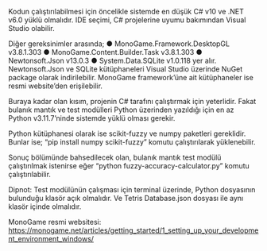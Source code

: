 Kodun çalıştırılabilmesi için öncelikle sistemde en düşük C# v10 ve .NET v6.0 yüklü
olmalıdır. IDE seçimi, C# projelerine uyumu bakımından Visual Studio olabilir.

Diğer gereksinimler arasında;
● MonoGame.Framework.DesktopGL v3.8.1.303
● MonoGame.Content.Builder.Task v3.8.1.303
● Newtonsoft.Json v13.0.3
● System.Data.SQLite v1.0.118
yer alır. Newtonsoft.Json ve SQLite kütüphaneleri Visual Studio üzerinde NuGet
package olarak indirilebilir. MonoGame framework’üne ait kütüphaneler ise resmi
website’den erişilebilir.

Buraya kadar olan kısım, projenin C# tarafını çalıştırmak için yeterlidir. Fakat bulanık
mantık ve test modülleri Python üzerinden yazıldığı için en az Python v3.11.7’ninde
sistemde yüklü olması gerekir.

Python kütüphanesi olarak ise scikit-fuzzy ve numpy paketleri gereklidir. Bunlar ise;
“pip install numpy scikit-fuzzy” komutu çalıştırılarak yüklenebilir.

Sonuç bölümünde bahsedilecek olan, bulanık mantık test modülü çalıştırılmak
istenirse eğer “python fuzzy-accuracy-calculator.py” komutu çalıştırılabilir.

Dipnot: Test modülünün çalışması için terminal üzerinde, Python dosyasının
bulunduğu klasör açık olmalıdır. Ve Tetris Database.json dosyası ile aynı klasör
içinde olmalıdır.

MonoGame resmi websitesi: https://monogame.net/articles/getting_started/1_setting_up_your_development_environment_windows/
